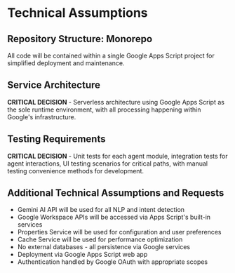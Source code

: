 # Technical Assumptions

## Repository Structure: Monorepo
All code will be contained within a single Google Apps Script project for simplified deployment and maintenance.

## Service Architecture
**CRITICAL DECISION** - Serverless architecture using Google Apps Script as the sole runtime environment, with all processing happening within Google's infrastructure.

## Testing Requirements
**CRITICAL DECISION** - Unit tests for each agent module, integration tests for agent interactions, UI testing scenarios for critical paths, with manual testing convenience methods for development.

## Additional Technical Assumptions and Requests
- Gemini AI API will be used for all NLP and intent detection
- Google Workspace APIs will be accessed via Apps Script's built-in services
- Properties Service will be used for configuration and user preferences
- Cache Service will be used for performance optimization
- No external databases - all persistence via Google services
- Deployment via Google Apps Script web app
- Authentication handled by Google OAuth with appropriate scopes
